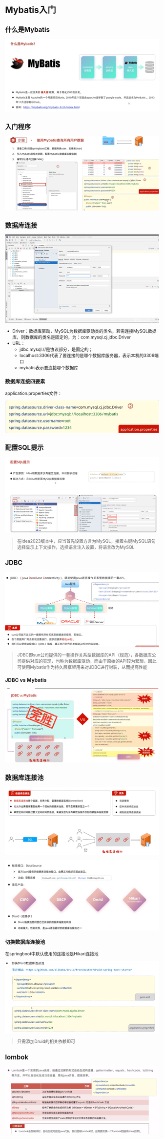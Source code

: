 # Mybatis入门

## 什么是Mybatis

![](images/2024-06-04-19-50-20.png)

## 入门程序

![](images/2024-06-04-19-52-39.png)

## 数据库连接

![](images/2024-06-04-19-55-17.png)

* Driver：数据库驱动，MySQL为数据库驱动类的类名，若需连接MySQL数据库，则数据库的类名是固定的，为：com.mysql.cj.jdbc.Driver
* URL：
  * jdbc:mysql://是协议部分，是固定的；
  * localhost:3306代表了要连接的是哪个数据库服务器，表示本机的3306端口
  * mybatis表示要连接哪个数据库


### 数据库连接四要素

application.properties文件：

![](images/2024-06-04-19-53-21.png)

## 配置SQL提示

![](images/2024-06-11-19-50-16.png)

>在idea2023版本中，应当首先设置方言为MySQL，接着右键MySQL语句选择显示上下文操作，选择语言注入设置，将语言改为MySQL

## JDBC

![](images/2024-06-11-19-54-25.png)

>JDBC即sun公司提供的一套操作关系型数据库的API（规范），各数据库公司提供对应的实现，也称为数据库驱动，而由于原始的API较为繁琐，因此可使用Mybatis作为持久层框架用来对JDBC进行封装，从而提高性能


### JDBC vs Mybatis

![](images/2024-06-11-19-56-47.png)

## 数据库连接池

![](images/2024-06-11-20-04-07.png)

![](images/2024-06-11-20-04-28.png)

### 切换数据库连接池

在springboot中默认使用的连接池是Hikari连接池

![](images/2024-06-11-20-17-28.png)

>只需添加Druid的相关依赖即可

## lombok

![](images/2024-06-11-20-30-13.png)